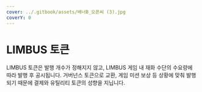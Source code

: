 ```yaml
---
cover: ../.gitbook/assets/배너B_오픈씨 (3).jpg
coverY: 0
---
```


# LIMBUS 토큰

LIMBUS 토큰은 발행 개수가 정해지지 않고, LIMBUS 게임 내 재화 수단의 수요량에 따라 발행 후 공시됩니다. 거버넌스 토큰으로 교환, 게임 미션 보상 등 상황에 맞춰 발행되기 때문에 결제와 유틸리티 토큰의 성향을 지닙니다.
